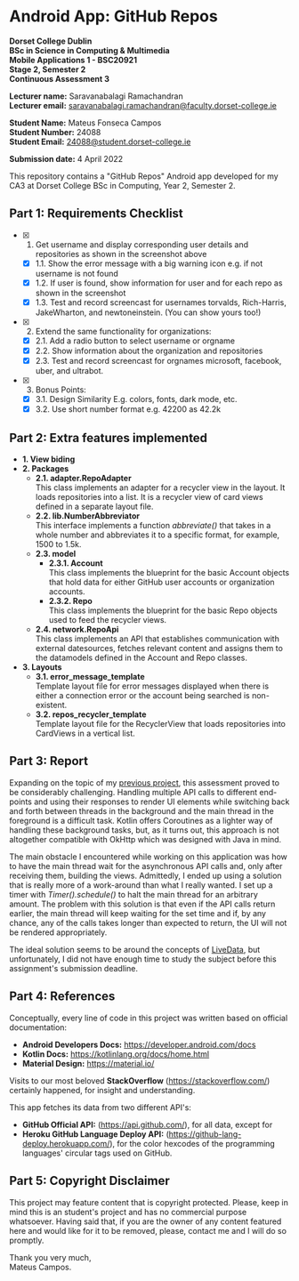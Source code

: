 # Android App: GitHub Repos

**Dorset College Dublin**  
**BSc in Science in Computing & Multimedia**  
**Mobile Applications 1 - BSC20921**  
**Stage 2, Semester 2**  
**Continuous Assessment 3**

**Lecturer name:** Saravanabalagi Ramachandran  
**Lecturer email:** saravanabalagi.ramachandran@faculty.dorset-college.ie

**Student Name:** Mateus Fonseca Campos  
**Student Number:** 24088  
**Student Email:** 24088@student.dorset-college.ie

**Submission date:** 4 April 2022

This repository contains a "GitHub Repos" Android app developed for my CA3 at Dorset College BSc in Computing, Year 2, Semester 2.

## Part 1: Requirements Checklist

- [x] 1. Get username and display corresponding user details and repositories as shown in the screenshot above
    - [x] 1.1. Show the error message with a big warning icon e.g. if not username is not found
    - [x] 1.2. If user is found, show information for user and for each repo as shown in the screenshot
    - [x] 1.3. Test and record screencast for usernames torvalds, Rich-Harris, JakeWharton, and newtoneinstein. (You can show yours too!)
- [x] 2. Extend the same functionality for organizations:
    - [x] 2.1. Add a radio button to select username or orgname
    - [x] 2.2. Show information about the organization and repositories
    - [x] 2.3. Test and record screencast for orgnames microsoft, facebook, uber, and ultrabot.
- [x] 3. Bonus Points:
    - [x] 3.1. Design Similarity E.g. colors, fonts, dark mode, etc.
    - [x] 3.2. Use short number format e.g. 42200 as 42.2k

## Part 2: Extra features implemented

- **1. View biding**
- **2. Packages**
  - **2.1. adapter.RepoAdapter**  
    This class implements an adapter for a recycler view in the layout. It loads repositories into a list. It is a recycler view of card views defined in a separate layout file.
  - **2.2. lib.NumberAbbreviator**  
    This interface implements a function *abbreviate()* that takes in a whole number and abbreviates it to a specific format, for example, 1500 to 1.5k.
  - **2.3. model**  
    - **2.3.1. Account**  
      This class implements the blueprint for the basic Account objects that hold data for either GitHub user accounts or organization accounts.
    - **2.3.2. Repo**  
      This class implements the blueprint for the basic Repo objects used to feed the recycler views.
  - **2.4. network.RepoApi**  
    This class implements an API that establishes communication with external datesources, fetches relevant content and assigns them to the datamodels defined in the Account and Repo classes.
- **3. Layouts**
  - **3.1. error_message_template**  
    Template layout file for error messages displayed when there is either a connection error or the account being searched is non-existent.
  - **3.2. repos_recycler_template**  
    Template layout file for the RecyclerView that loads repositories into CardViews in a vertical list.

## Part 3: Report

Expanding on the topic of my [previous project](https://github.com/mateusfonseca/mobileApp1_Movie_Booking), this assessment proved to be considerably challenging. Handling multiple API calls to different end-points and using their responses to render UI elements while switching back and forth between threads in the background and the main thread in the foreground is a difficult task. Kotlin offers Coroutines as a lighter way of handling these background tasks, but, as it turns out, this approach is not altogether compatible with OkHttp which was designed with Java in mind.

The main obstacle I encountered while working on this application was how to have the main thread wait for the asynchronous API calls and, only after receiving them, building the views. Admittedly, I ended up using a solution that is really more of a work-around than what I really wanted. I set up a timer with *Timer().schedule()* to halt the main thread for an arbitrary amount. The problem with this solution is that even if the API calls return earlier, the main thread will keep waiting for the set time and if, by any chance, any of the calls takes longer than expected to return, the UI will not be rendered appropriately.

The ideal solution seems to be around the concepts of [LiveData](https://developer.android.com/topic/libraries/architecture/livedata), but unfortunately, I did not have enough time to study the subject before this assignment's submission deadline.

## Part 4: References

Conceptually, every line of code in this project was written based on official documentation:

- **Android Developers Docs:** https://developer.android.com/docs
- **Kotlin Docs:** https://kotlinlang.org/docs/home.html
- **Material Design:** https://material.io/

Visits to our most beloved **StackOverflow** (https://stackoverflow.com/) certainly happened, for insight and understanding.

This app fetches its data from two different API's:

- **GitHub Official API:** (https://api.github.com/), for all data, except for
- **Heroku GitHub Language Deploy API:** (https://github-lang-deploy.herokuapp.com/), for the color hexcodes of the programming languages' circular tags used on GitHub. 

## Part 5: Copyright Disclaimer

This project may feature content that is copyright protected. Please, keep in mind this is an student's project and has no commercial purpose whatsoever. Having said that, if you are the owner of any content featured here and would like for it to be removed, please, contact me and I will do so promptly.

Thank you very much,  
Mateus Campos.